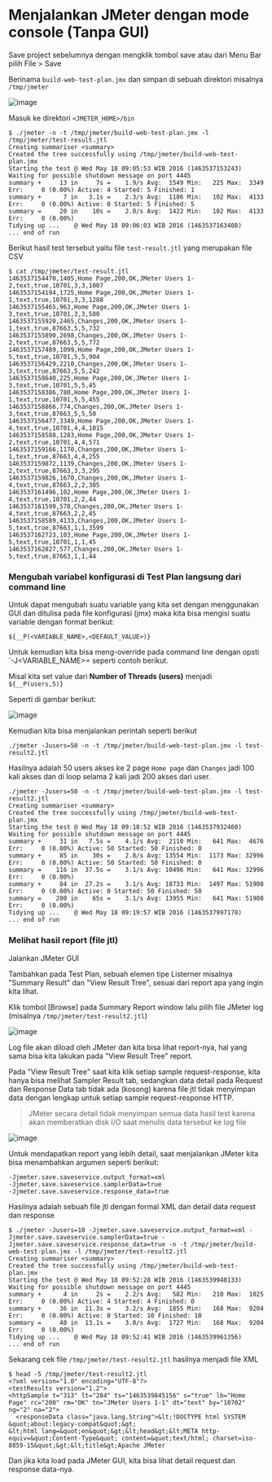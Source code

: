 
# Menjalankan JMeter dengan mode console (Tanpa GUI)


Save project sebelumnya dengan mengklik tombol save atau dari Menu Bar pilih File > Save

Berinama `build-web-test-plan.jmx` dan simpan di sebuah direktori misalnya `/tmp/jmeter` 

![image](https://cloud.githubusercontent.com/assets/3068071/15345134/ab242abc-1cd6-11e6-8c25-a3ded673275a.png)

Masuk ke direktori `<JMETER_HOME>/bin`

```
$ ./jmeter -n -t /tmp/jmeter/build-web-test-plan.jmx -l /tmp/jmeter/test-result.jtl
Creating summariser <summary>
Created the tree successfully using /tmp/jmeter/build-web-test-plan.jmx
Starting the test @ Wed May 18 09:05:53 WIB 2016 (1463537153243)
Waiting for possible shutdown message on port 4445
summary +     13 in     7s =    1.9/s Avg:  1549 Min:   225 Max:  3349 Err:     0 (0.00%) Active: 4 Started: 5 Finished: 1
summary +      7 in   3.1s =    2.3/s Avg:  1186 Min:   102 Max:  4133 Err:     0 (0.00%) Active: 0 Started: 5 Finished: 5
summary =     20 in    10s =    2.0/s Avg:  1422 Min:   102 Max:  4133 Err:     0 (0.00%)
Tidying up ...    @ Wed May 18 09:06:03 WIB 2016 (1463537163408)
... end of run
```

Berikut hasil test tersebut yaitu file `test-result.jtl` yang merupakan file CSV

```
$ cat /tmp/jmeter/test-result.jtl
1463537154470,1405,Home Page,200,OK,JMeter Users 1-2,text,true,10701,3,3,1007
1463537154194,1725,Home Page,200,OK,JMeter Users 1-1,text,true,10701,3,3,1288
1463537155465,963,Home Page,200,OK,JMeter Users 1-3,text,true,10701,3,3,580
1463537155920,2465,Changes,200,OK,JMeter Users 1-1,text,true,87663,5,5,732
1463537155890,2698,Changes,200,OK,JMeter Users 1-2,text,true,87663,5,5,772
1463537157489,1099,Home Page,200,OK,JMeter Users 1-5,text,true,10701,5,5,904
1463537156429,2210,Changes,200,OK,JMeter Users 1-3,text,true,87663,5,5,242
1463537158640,225,Home Page,200,OK,JMeter Users 1-3,text,true,10701,5,5,45
1463537158386,780,Home Page,200,OK,JMeter Users 1-1,text,true,10701,5,5,455
1463537158866,774,Changes,200,OK,JMeter Users 1-3,text,true,87663,5,5,50
1463537156477,3349,Home Page,200,OK,JMeter Users 1-4,text,true,10701,4,4,1015
1463537158588,1283,Home Page,200,OK,JMeter Users 1-2,text,true,10701,4,4,571
1463537159166,1170,Changes,200,OK,JMeter Users 1-1,text,true,87663,4,4,255
1463537159872,1139,Changes,200,OK,JMeter Users 1-2,text,true,87663,3,3,295
1463537159826,1670,Changes,200,OK,JMeter Users 1-4,text,true,87663,2,2,305
1463537161496,102,Home Page,200,OK,JMeter Users 1-4,text,true,10701,2,2,44
1463537161599,578,Changes,200,OK,JMeter Users 1-4,text,true,87663,2,2,45
1463537158589,4133,Changes,200,OK,JMeter Users 1-5,text,true,87663,1,1,3599
1463537162723,103,Home Page,200,OK,JMeter Users 1-5,text,true,10701,1,1,45
1463537162827,577,Changes,200,OK,JMeter Users 1-5,text,true,87663,1,1,44
```

### Mengubah variabel konfigurasi di Test Plan langsung dari command line

Untuk dapat mengubah suatu variable yang kita set dengan menggunakan GUI dan ditulisa pada file konfigurasi (jmx) maka kita bisa mengisi suatu variable dengan format berikut:

```
${__P(<VARIABLE_NAME>,<DEFAULT_VALUE>)}
```

Untuk kemudian kita bisa meng-override pada command line dengan opsti `-J<VARIABLE_NAME>=<VALUE> seperti contoh berikut.

Misal kita set value dari **Number of Threads (users)** menjadi `${__P(users,5)}`

Seperti di gambar berikut:

![image](https://cloud.githubusercontent.com/assets/3068071/15345467/6d1ab940-1cd9-11e6-9078-ae45316335f8.png)

Kemudian kita bisa menjalankan perintah seperti berikut

```
./jmeter -Jusers=50 -n -t /tmp/jmeter/build-web-test-plan.jmx -l test-result2.jtl
```

Hasilnya adalah 50 users akses ke 2 page `Home page` dan `Changes` jadi 100 kali akses dan di loop selama 2 kali jadi 200 akses dari user.


```
./jmeter -Jusers=50 -n -t /tmp/jmeter/build-web-test-plan.jmx -l test-result2.jtl
Creating summariser <summary>
Created the tree successfully using /tmp/jmeter/build-web-test-plan.jmx
Starting the test @ Wed May 18 09:18:52 WIB 2016 (1463537932460)
Waiting for possible shutdown message on port 4445
summary +     31 in   7.5s =    4.1/s Avg:  2110 Min:   641 Max:  4676 Err:     0 (0.00%) Active: 50 Started: 50 Finished: 0
summary +     85 in    30s =    2.8/s Avg: 13554 Min:  1173 Max: 32996 Err:     0 (0.00%) Active: 50 Started: 50 Finished: 0
summary =    116 in  37.5s =    3.1/s Avg: 10496 Min:   641 Max: 32996 Err:     0 (0.00%)
summary +     84 in  27.2s =    3.1/s Avg: 18733 Min:  1497 Max: 51908 Err:     0 (0.00%) Active: 0 Started: 50 Finished: 50
summary =    200 in    65s =    3.1/s Avg: 13955 Min:   641 Max: 51908 Err:     0 (0.00%)
Tidying up ...    @ Wed May 18 09:19:57 WIB 2016 (1463537997178)
... end of run
```

### Melihat hasil report (file jtl)

Jalankan JMeter GUI

Tambahkan pada Test Plan, sebuah elemen tipe Listerner misalnya "Summary Result" dan "View Result Tree", sesuai dari report apa yang ingin kita lihat.

Klik tombol [Browse] pada Summary Report window lalu pilih file JMeter log (misalnya `/tmp/jmeter/test-result2.jtl`)

![image](https://cloud.githubusercontent.com/assets/3068071/15345814/89ed1448-1cdc-11e6-8be4-e04ab017fa81.png)

Log file akan diload oleh JMeter dan kita bisa lihat report-nya, hal yang sama bisa kita lakukan pada "View Result Tree" report. 

Pada "View Result Tree" saat kita klik setiap sample request-response, kita hanya bisa melihat Sampler Result tab, sedangkan data detail pada Request dan Response Data tab tidak ada (kosong) karena file jtl tidak menyimpan data dengan lengkap untuk setiap sample request-response HTTP. 

> JMeter secara detail tidak menyimpan semua data hasil test karena akan memberatkan disk I/O saat menulis data tersebut ke log file


![image](https://cloud.githubusercontent.com/assets/3068071/15345872/dcdd65cc-1cdc-11e6-829a-c9951769d40c.png)

Untuk mendapatkan report yang lebih detail, saat menjalankan JMeter kita bisa menambahkan argumen seperti berikut:

```
-Jjmeter.save.saveservice.output_format=xml 
-Jjmeter.save.saveservice.samplerData=true 
-Jjmeter.save.saveservice.response_data=true
```

Hasilnya adalah sebuah file jtl dengan formal XML dan detail data request dan response
```
$ ./jmeter -Jusers=10 -Jjmeter.save.saveservice.output_format=xml -Jjmeter.save.saveservice.samplerData=true -Jjmeter.save.saveservice.response_data=true -n -t /tmp/jmeter/build-web-test-plan.jmx -l /tmp/jmeter/test-result2.jtl
Creating summariser <summary>
Created the tree successfully using /tmp/jmeter/build-web-test-plan.jmx
Starting the test @ Wed May 18 09:52:28 WIB 2016 (1463539948133)
Waiting for possible shutdown message on port 4445
summary +      4 in     2s =    2.2/s Avg:   582 Min:   210 Max:  1025 Err:     0 (0.00%) Active: 4 Started: 4 Finished: 0
summary +     36 in  11.3s =    3.2/s Avg:  1855 Min:   168 Max:  9204 Err:     0 (0.00%) Active: 0 Started: 10 Finished: 10
summary =     40 in  13.1s =    3.0/s Avg:  1727 Min:   168 Max:  9204 Err:     0 (0.00%)
Tidying up ...    @ Wed May 18 09:52:41 WIB 2016 (1463539961356)
... end of run
```

Sekarang cek file `/tmp/jmeter/test-result2.jtl` hasilnya menjadi file XML

```
$ head -5 /tmp/jmeter/test-result2.jtl
<?xml version="1.0" encoding="UTF-8"?>
<testResults version="1.2">
<httpSample t="313" lt="284" ts="1463539845156" s="true" lb="Home Page" rc="200" rm="OK" tn="JMeter Users 1-1" dt="text" by="10702" ng="2" na="2">
  <responseData class="java.lang.String">&lt;!DOCTYPE html SYSTEM &quot;about:legacy-compat&quot;&gt;
&lt;html lang=&quot;en&quot;&gt;&lt;head&gt;&lt;META http-equiv=&quot;Content-Type&quot; content=&quot;text/html; charset=iso-8859-15&quot;&gt;&lt;title&gt;Apache JMeter
```

Dan jika kita load pada JMeter GUI, kita bisa lihat detail request dan response data-nya.







